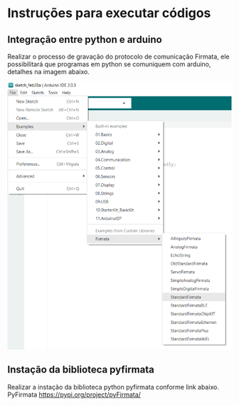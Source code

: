 # Instruções para executar códigos

## Integração entre python e arduino
Realizar o processo de gravação do protocolo de comunicação Firmata, ele 
possibilitará que programas em python se comuniquem com arduino, detalhes na imagem abaixo.

![image](imagens/firmata.PNG)

## Instação da biblioteca pyfirmata
Realizar a instação da biblioteca python pyfirmata conforme link abaixo.
PyFirmata https://pypi.org/project/pyFirmata/